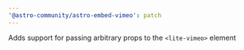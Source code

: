 ```yaml
---
'@astro-community/astro-embed-vimeo': patch
---
```


Adds support for passing arbitrary props to the `<lite-vimeo>` element
